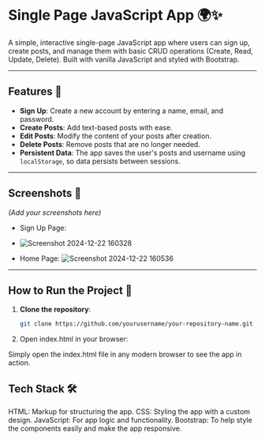 # Single Page JavaScript App 🌍✨

A simple, interactive single-page JavaScript app where users can sign up, create posts, and manage them with basic CRUD operations (Create, Read, Update, Delete). Built with vanilla JavaScript and styled with Bootstrap.

---

## Features 🚀
- **Sign Up**: Create a new account by entering a name, email, and password.
- **Create Posts**: Add text-based posts with ease.
- **Edit Posts**: Modify the content of your posts after creation.
- **Delete Posts**: Remove posts that are no longer needed.
- **Persistent Data**: The app saves the user's posts and username using `localStorage`, so data persists between sessions.

---

## Screenshots 📸
*(Add your screenshots here)*

- Sign Up Page:
- ![Screenshot 2024-12-22 160328](https://github.com/user-attachments/assets/5da05498-de45-497d-91bb-aa0882f3856f)

- Home Page: 
![Screenshot 2024-12-22 160536](https://github.com/user-attachments/assets/5bf96a91-f211-4188-8024-b9438f8b6d6e)

---

## How to Run the Project 🌱

1. **Clone the repository**:
   ```bash
   git clone https://github.com/yourusername/your-repository-name.git
   ```
2. Open index.html in your browser:

Simply open the index.html file in any modern browser to see the app in action.


## Tech Stack 🛠️

HTML: Markup for structuring the app.
CSS: Styling the app with a custom design.
JavaScript: For app logic and functionality.
Bootstrap: To help style the components easily and make the app responsive.
